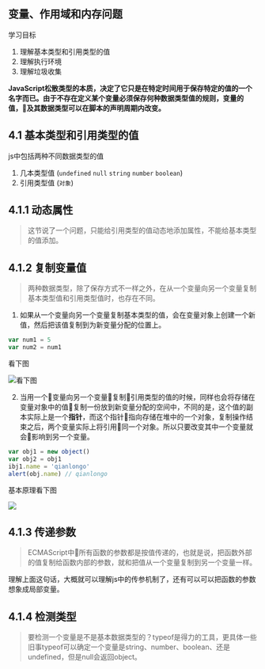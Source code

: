 ## 变量、作用域和内存问题

学习目标

1. 理解基本类型和引用类型的值
2. 理解执行环境
3. 理解垃圾收集

**JavaScript松散类型的本质，决定了它只是在特定时间用于保存特定的值的一个名字而已。由于不存在定义某个变量必须保存何种数据类型值的规则，变量的值，及其数据类型可以在脚本的声明周期内改变。**

## 4.1 基本类型和引用类型的值

js中包括两种不同数据类型的值

1. 几本类型值 (`undefined` `null` `string` `number` `boolean`)
2. 引用类型值 (`对象`)

## 4.1.1 动态属性

> 这节说了一个问题，只能给引用类型的值动态地添加属性，不能给基本类型的值添加。

## 4.1.2 复制变量值

> 两种数据类型，除了保存方式不一样之外，在从一个变量向另一个变量复制基本类型值和引用类型值时，也存在不同。

1. 如果从一个变量向另一个变量复制基本类型的值，会在变量对象上创建一个新值，然后把该值复制到为新变量分配的位置上。


``` javascript
var num1 = 5
var num2 = num1

```
看下图

![看下图](http://odssgnnpf.bkt.clouddn.com/%E5%9F%BA%E6%9C%AC%E7%B1%BB%E5%9E%8B%E5%A4%8D%E5%88%B6.png)

2. 当用一个变量向另一个变量复制引用类型的值的时候，同样也会将存储在变量对象中的值复制一份放到新变量分配的空间中，不同的是，这个值的副本实际上是一个**指针**，而这个指针指向存储在堆中的一个对象，复制操作结束之后，两个变量实际上将引用同一个对象。所以只要改变其中一个变量就会影响到另一个变量。

``` javascript
var obj1 = new object()
var obj2 = obj1
ibj1.name = 'qianlongo'
alert(obj.name) // qianlongo
```

基本原理看下图

![](http://odssgnnpf.bkt.clouddn.com/%E5%BC%95%E7%94%A8%E7%B1%BB%E5%9E%8B%E5%A4%8D%E5%88%B6.png)

## 4.1.3 传递参数

> ECMAScript中所有函数的参数都是按值传递的，也就是说，把函数外部的值复制给函数内部的参数，就和把值从一个变量复制到另一个变量一样。

理解上面这句话，大概就可以理解js中的传参机制了，还有可以可以把函数的参数想象成局部变量。

## 4.1.4 检测类型

> 要检测一个变量是不是基本数据类型的？typeof是得力的工具，更具体一些旧事typeof可以确定一个变量是string、number、boolean、还是undefined，但是null会返回object。



